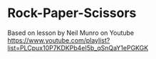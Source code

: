 # Rock-Paper-Scissors

Based on lesson by Neil Munro on Youtube
https://www.youtube.com/playlist?list=PLCpux10P7KDKPb4eI5b_qSnQaY1ePGKGK

